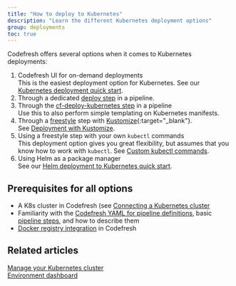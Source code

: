 ```yaml
---
title: "How to deploy to Kubernetes"
description: "Learn the different Kubernetes deployment options"
group: deployments
toc: true
---
```


Codefresh offers several options when it comes to Kubernetes deployments:

1. Codefresh UI for on-demand deployments  
  This is the easiest deployment option for Kubernetes. See our [Kubernetes deployment quick start]({{site.baseurl}}/docs/quick-start/ci-quick-start/deploy-to-kubernetes/).
1. Through a dedicated [deploy step]({{site.baseurl}}/docs/pipelines/steps/deploy/) in a pipeline.  
1. Through the [cf-deploy-kubernetes step]({{site.baseurl}}/docs/ci-cd-guides/kubernetes-templating/) in a pipeline  
  Use this to also perform simple templating on Kubernetes manifests.
1. Through a [freestyle]({{site.baseurl}}/docs/pipelines/steps/freestyle/) step with [Kustomize](https://kustomize.io){:target="\_blank"}.  
  See [Deployment with Kustomize]({{site.baseurl}}/docs/example-catalog/cd-examples/deploy-with-kustomize).
1. Using a freestyle step with your own `kubectl` commands  
  This deployment option gives you great flexibility, but assumes that you know how to work with `kubectl`. See [Custom kubectl commands]({{site.baseurl}}/docs/deployments/kubernetes/custom-kubectl-commands/).
1. Using Helm as a package manager  
  See our [Helm deployment to Kubernetes quick start]({{site.baseurl}}/docs/quick-start/ci-quick-start/deploy-with-helm/).

## Prerequisites for all options

* A K8s cluster in Codefresh (see [Connecting a Kubernetes cluster]({{site.baseurl}}/docs/integrations/kubernetes/#connect-a-kubernetes-cluster) 
* Familiarity with the [Codefresh YAML for pipeline definitions]({{site.baseurl}}/docs/pipelines/what-is-the-codefresh-yaml/), basic [pipeline steps]({{site.baseurl}}/docs/pipelines/steps/), and how to describe them
* [Docker registry integration]({{site.baseurl}}/docs/integrations/docker-registries/) in Codefresh
  

## Related articles
[Manage your Kubernetes cluster]({{site.baseurl}}/docs/deployments/kubernetes/manage-kubernetes/)  
[Environment dashboard]({{site.baseurl}}/docs/deployments/kubernetes/environment-dashboard/)  

